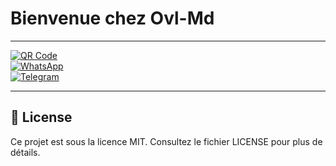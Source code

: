 # Bienvenue chez Ovl-Md

---

[![QR Code](https://img.shields.io/badge/QR_Code-333?style=for-the-badge&logo=qrcode&logoColor=white)](https://xenophobic-nelia-ainz-oest-org-5bf6622e.koyeb.app/)  
[![WhatsApp](https://img.shields.io/badge/WA_Support-333?style=for-the-badge&logo=whatsapp&logoColor=white)](https://chat.whatsapp.com/KMvPxy6Xw7yA49xRLNCxEb) <br>
[![Telegram](https://img.shields.io/badge/Telegram-333?style=for-the-badge&logo=telegram&logoColor=white)](https://t.me/ainz_45t)

---

## 📄 License

Ce projet est sous la licence MIT. Consultez le fichier LICENSE pour plus de détails.
